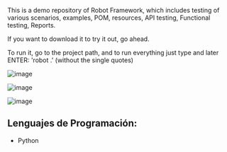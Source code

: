 This is a demo repository of Robot Framework, which includes testing of various scenarios, examples, POM, resources, API testing, Functional testing, Reports.

If you want to download it to try it out, go ahead.

To run it, go to the project path, and to run everything just type and later ENTER: 'robot .' (without the single quotes)

![image](https://github.com/user-attachments/assets/e067b817-40de-45fe-9034-54186fbf4469)

![image](https://github.com/user-attachments/assets/1e1087cb-f2ed-4284-8667-94ba2d46a6d4)

![image](https://github.com/user-attachments/assets/41e5bd88-1874-433d-b6a7-f2ea68ee0d4b)


## Lenguajes de Programación:
- Python
